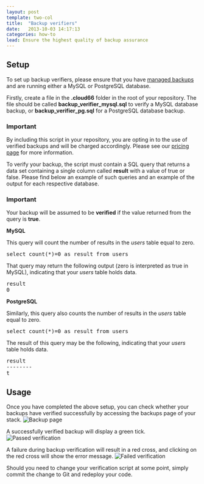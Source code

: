 ```yaml
---
layout: post
template: two-col
title:  "Backup verifiers"
date:   2013-10-03 14:17:13
categories: how-to
lead: Ensure the highest quality of backup assurance
---
```



## Setup

To set up backup verifiers, please ensure that you have [managed backups](/stack-features/db-backup.html) and are running either a MySQL or PostgreSQL database.

Firstly, create a file in the **.cloud66** folder in the root of your repository. The file should be called **backup&#95;verifier&#95;mysql.sql** to verify a MySQL database backup, or **backup&#95;verifier&#95;pg.sql** for a PostgreSQL database backup.

<div class="notice notice-standalone">
		<h3>Important</h3>
		<p>By including this script in your repository, you are opting in to the use of verified backups and will be charged accordingly. Please see our <a href="http://cloud66.com/pricing" target="_blank">pricing page</a> for more information.</p>
</div>

To verify your backup, the script must contain a SQL query that returns a data set containing a single column called **result** with a value of true or false. Please find below an example of such queries and an example of the output for each respective database.

<div class="notice notice-standalone">
		<h3>Important</h3>
		<p>Your backup will be assumed to be <b>verified</b> if the value returned from the query is <b>true</b>.</p>
</div>

**MySQL**

This query will count the number of results in the *users* table equal to zero.
<pre class='terminal-commands'>
select count(*)=0 as result from users
</pre>

That query may return the following output (zero is interpreted as true in MySQL), indicating that your *users* table holds data.
<pre class='terminal-commands'>
result
0
</pre>

**PostgreSQL**

Similarly, this query also counts the number of results in the *users* table equal to zero.
<pre class='terminal-commands'>
select count(*)=0 as result from users
</pre>

The result of this query may be the following, indicating that your *users* table holds data.

<pre class="terminal-commands">
result
--------
t
</pre>

## Usage

Once you have completed the above setup, you can check whether your backups have verified successfully by accessing the backups page
of your stack.
![Backup page](http://cdn.cloud66.com.s3.amazonaws.com/images/help/backup_page.png)

A successfully verified backup will display a green tick.
![Passed verification](http://cdn.cloud66.com.s3.amazonaws.com/images/help/verification_passed.png)

A failure during backup verification will result in a red cross, and clicking on the red cross will show the error message.
![Failed verification](http://cdn.cloud66.com.s3.amazonaws.com/images/help/verification_failed.png)

Should you need to change your verification script at some point, simply commit the change to Git and redeploy your code.
